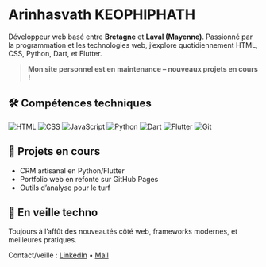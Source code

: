 # Arinhasvath KEOPHIPHATH

Développeur web basé entre **Bretagne** et **Laval (Mayenne)**. Passionné par la programmation et les technologies web, j’explore quotidiennement HTML, CSS, Python, Dart, et Flutter.

> **Mon site personnel est en maintenance – nouveaux projets en cours !**

## 🛠️ Compétences techniques

![HTML](https://img.shields.io/badge/HTML5-E34F26?style=for-the-badge&logo=html5&logoColor=white)
![CSS](https://img.shields.io/badge/CSS3-1572B6?style=for-the-badge&logo=css3&logoColor=white)
![JavaScript](https://img.shields.io/badge/JavaScript-F7DF1E?style=for-the-badge&logo=javascript&logoColor=black)
![Python](https://img.shields.io/badge/Python-3776AB?style=for-the-badge&logo=python&logoColor=white)
![Dart](https://img.shields.io/badge/Dart-0175C2?style=for-the-badge&logo=dart&logoColor=white)
![Flutter](https://img.shields.io/badge/Flutter-02569B?style=for-the-badge&logo=flutter&logoColor=white)
![Git](https://img.shields.io/badge/Git-F05032?style=for-the-badge&logo=git&logoColor=white)

## 🚧 Projets en cours

- CRM artisanal en Python/Flutter
- Portfolio web en refonte sur GitHub Pages
- Outils d’analyse pour le turf

## 📡 En veille techno

Toujours à l’affût des nouveautés côté web, frameworks modernes, et meilleures pratiques.

Contact/veille : [LinkedIn](https://linkedin.com/in/ton-profil) • [Mail](mailto:tonmail@mail.fr)
